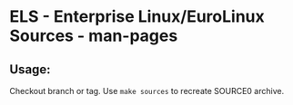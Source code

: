 # ELS - Enterprise Linux/EuroLinux Sources - man-pages
 
## Usage:
  Checkout branch or tag. Use `make sources` to recreate  SOURCE0 archive.

